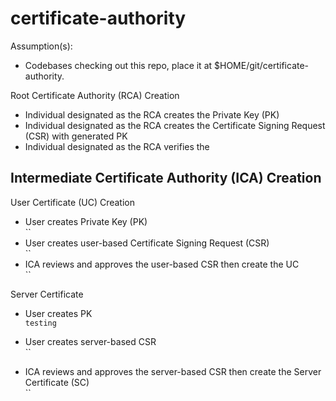 # certificate-authority

Assumption(s):
- Codebases checking out this repo, place it at $HOME/git/certificate-authority.  

Root Certificate Authority (RCA) Creation
- Individual designated as the RCA creates the Private Key (PK)
- Individual designated as the RCA creates the Certificate Signing Request (CSR) with generated PK
- Individual designated as the RCA verifies the 

Intermediate Certificate Authority (ICA) Creation
-


User Certificate (UC) Creation
- User creates Private Key (PK)  
  ``
- User creates user-based Certificate Signing Request (CSR)  
  ``
- ICA reviews and approves the user-based CSR then create the UC  
  ``

Server Certificate
- User creates PK  
  `testing`

- User creates server-based CSR  
  ``
- ICA reviews and approves the server-based CSR then create the Server Certificate (SC)  
  ``
